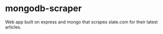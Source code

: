 # mongodb-scraper
Web app built on express and mongo that scrapes slate.com for their latest articles.
